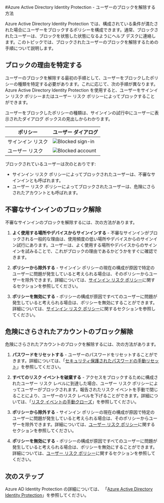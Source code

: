 <properties
	pageTitle="Azure Active Directory Identity Protection - ユーザーのブロックを解除する方法 | Microsoft Azure"
	description="Azure Active Directory Identity Protection ポリシーによってブロックされたユーザーのブロックを解除する方法について説明します。"
	services="active-directory"
	keywords="Azure Active Directory Identity Protection, ユーザーのブロック解除"
	documentationCenter=""
	authors="markusvi"
	manager="femila"
	editor=""/>

<tags
	ms.service="active-directory"
	ms.workload="identity"
	ms.tgt_pltfrm="na"
	ms.devlang="na"
	ms.topic="article"
	ms.date="09/20/2016"
	ms.author="markvi"/>

#Azure Active Directory Identity Protection - ユーザーのブロックを解除する方法

Azure Active Directory Identity Protection では、構成されている条件が満たされた場合にユーザーをブロックするポリシーを構成できます。通常、ブロックされたユーザーは、ブロックを状態した状態になるようにヘルプ デスクに連絡します。このトピックでは、ブロックされたユーザーのブロックを解除するための手順について説明します。


## ブロックの理由を特定する

ユーザーのブロックを解除する最初の手順として、ユーザーをブロックしたポリシーの種類を特定する必要があります。これに応じて、次の手順が異なります。Azure Active Directory Identity Protection を使用すると、ユーザーをサインイン リスク ポリシーまたはユーザー リスク ポリシーによってブロックすることができます。

ユーザーをブロックしたポリシーの種類は、サインインの試行中にユーザーに表示されたダイアログ ボックスの見出しからわかります。

|ポリシー | ユーザー ダイアログ|
|--- | --- |
|サインイン リスク | ![Blocked sign-in](./media/active-directory-identityprotection-unblock-howto/02.png) |
|ユーザー リスク | ![Blocked account](./media/active-directory-identityprotection-unblock-howto/104.png) |


ブロックされているユーザーは次のとおりです:

- サインイン リスク ポリシーによってブロックされたユーザーは、不審なサインインとも呼ばれます。
- ユーザー リスク ポリシーによってブロックされたユーザーは、危険にさらされたアカウントとも呼ばれます。

 
## 不審なサインインのブロック解除

不審なサインインのブロックを解除するには、次の方法があります。

1. **よく使用する場所やデバイスからサインインする** - 不審なサインインがブロックされる一般的な理由は、使用頻度の低い場所やデバイスからのサインイン試行にあります。ユーザーは、よく使用する場所やデバイスからのサインインを試みることで、これがブロックの理由であるかどうかをすぐに確認できます。


3. **ポリシーから除外する** - サインイン ポリシーの現在の構成が原因で特定のユーザーに問題が発生していると考えられる場合は、そのポリシーからユーザーを除外できます。詳細については、[サインイン リスク ポリシー](active-directory-identityprotection.md#sign-in-risk-policy)に関するセクションを参照してください。
 
4. **ポリシーを無効にする** - ポリシーの構成が原因ですべてのユーザーに問題が発生していると考えられる場合は、ポリシーを無効にすることができます。詳細については、[サインイン リスク ポリシー](active-directory-identityprotection.md#sign-in-risk-policy)に関するセクションを参照してください。


## 危険にさらされたアカウントのブロック解除

危険にさらされたアカウントのブロックを解除するには、次の方法があります。

1. **パスワードをリセットする** - ユーザーのパスワードをリセットすることができます。詳細については、「[セキュリティ保護されたパスワードの手動リセット](active-directory-identityprotection.md#manual-secure-password-reset)」を参照してください。

2. **すべてのリスク イベントを破棄する** - アクセスをブロックするために構成されたユーザー リスク レベルに到達した場合、ユーザー リスク ポリシーによってユーザーがブロックされます。報告されたリスク イベントを手動で閉じることにより、ユーザーのリスク レベルを下げることができます。詳細については、「[リスク イベントの手動クローズ](active-directory-identityprotection.md#closing-risk-events-manually)」を参照してください。

3. **ポリシーから除外する** - サインイン ポリシーの現在の構成が原因で特定のユーザーに問題が発生していると考えられる場合は、そのポリシーからユーザーを除外できます。詳細については、[ユーザー リスク ポリシー](active-directory-identityprotection.md#user-risk-policy)に関するセクションを参照してください。
 
4. **ポリシーを無効にする** - ポリシーの構成が原因ですべてのユーザーに問題が発生していると考えられる場合は、ポリシーを無効にすることができます。詳細については、[ユーザー リスク ポリシー](active-directory-identityprotection.md#user-risk-policy)に関するセクションを参照してください。




## 次のステップ

 Azure AD Identity Protection の詳細については、 「[Azure Active Directory Identity Protection](active-directory-identityprotection.md)」を参照してください。
 

<!---HONumber=AcomDC_0921_2016-->